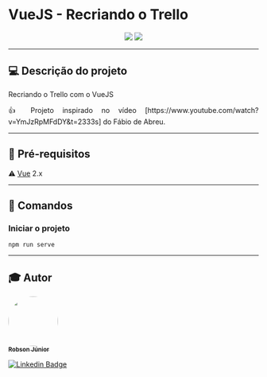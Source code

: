 <h1>VueJS - Recriando o Trello</h1>

<p align="center">
    <img src="https://img.shields.io/static/v1?label=vue&message=language&color=green&style=for-the-badge&logo=VUE"/>
    <img src="http://img.shields.io/static/v1?label=STATUS&message=CONTRUCAO&color=red&style=for-the-badge"/>
</p>

---

## 💻 Descrição do projeto

<p align="justify">
    Recriando o Trello com o VueJS
</p>
<p align="justify">
    👍 Projeto inspirado no vídeo [https://www.youtube.com/watch?v=YmJzRpMFdDY&t=2333s] do Fábio de Abreu.
</p>

---

## 🎯 Pré-requisitos

:warning: [Vue](https://vuejs.org/) 2.x

---

## 📌 Comandos

### Iniciar o projeto
```
npm run serve
```

---

## 🎓 Autor

<a href="https://www.instagram.com/robson.junior.184/">
    <img style="border-radius: 50%;" src="https://avatars3.githubusercontent.com/u/69487360?s=400&u=7956928a6764b5ab125fccfa6350c58e3414e2ff&v=4" width="100px;" alt=""/>
    <br />
    <sub><b>Robson Júnior</b></sub></a>
<br />

[![Linkedin Badge](https://img.shields.io/badge/LinkedIn-Robson-blue?style=flat-square&logo=Linkedin&logoColor=white&link=https://www.linkedin.com/in/robsonlopesjr)](https://www.linkedin.com/in/robsonlopesjr)
